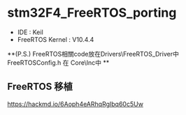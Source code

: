 # stm32F4_FreeRTOS_porting

- IDE : Keil
- FreeRTOS Kernel : V10.4.4


**(P.S.) FreeRTOS相關code放在Drivers\FreeRTOS_Driver中 FreeRTOSConfig.h 在 Core\Inc中 **

## FreeRTOS 移植

https://hackmd.io/6Aoph4eARhqRgIbq60c5Uw
